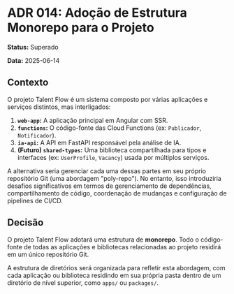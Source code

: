 # ADR 014: Adoção de Estrutura Monorepo para o Projeto

**Status:** Superado

**Data:** 2025-06-14

## Contexto

O projeto Talent Flow é um sistema composto por várias aplicações e serviços distintos, mas interligados:
1.  **`web-app`:** A aplicação principal em Angular com SSR.
2.  **`functions`:** O código-fonte das Cloud Functions (ex: `Publicador`, `Notificador`).
3.  **`ia-api`:** A API em FastAPI responsável pela análise de IA.
4.  **(Futuro) `shared-types`:** Uma biblioteca compartilhada para tipos e interfaces (ex: `UserProfile`, `Vacancy`) usada por múltiplos serviços.

A alternativa seria gerenciar cada uma dessas partes em seu próprio repositório Git (uma abordagem "poly-repo"). No entanto, isso introduziria desafios significativos em termos de gerenciamento de dependências, compartilhamento de código, coordenação de mudanças e configuração de pipelines de CI/CD.

## Decisão

O projeto Talent Flow adotará uma estrutura de **monorepo**. Todo o código-fonte de todas as aplicações e bibliotecas relacionadas ao projeto residirá em um único repositório Git.

A estrutura de diretórios será organizada para refletir esta abordagem, com cada aplicação ou biblioteca residindo em sua própria pasta dentro de um diretório de nível superior, como `apps/` ou `packages/`.